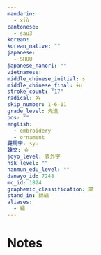 ```yaml
---
mandarin:
  - xiù
cantonese:
  - sau3
korean:
korean_native: ""
japanese:
  - SHUU
japanese_nanori: ""
vietnamese:
middle_chinese_initial: s
middle_chinese_final: ɨu
stroke_count: "17"
radical: 糸
skip_number: 1-6-11
grade_level: 先進
pos: ""
english:
  - embroidery
  - ornament
羅馬字: syu
韓文: 슈
joyo_level: 表外字
hsk_level: ""
hanmun_edu_level: ""
danayo_id: 7248
mc_id: 1824
graphemic_classification: 粛
stand_in: 錦繍
aliases:
  - 繡
---
```


# Notes
